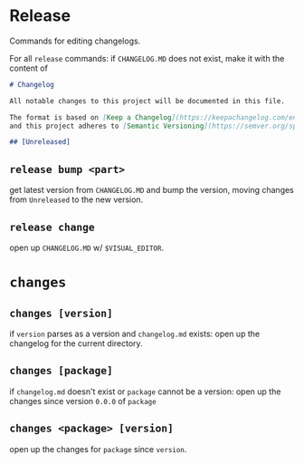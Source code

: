 # Release

Commands for editing changelogs.

For all `release` commands:
    if `CHANGELOG.MD` does not exist, make it with the content of
```md
# Changelog

All notable changes to this project will be documented in this file.

The format is based on [Keep a Changelog](https://keepachangelog.com/en/1.0.0/),
and this project adheres to [Semantic Versioning](https://semver.org/spec/v2.0.0.html).

## [Unreleased]
```

## `release bump <part>`
    
get latest version from `CHANGELOG.MD` and bump the version, moving changes from `Unreleased` to the new version.


## `release change`

open up `CHANGELOG.MD` w/ `$VISUAL_EDITOR`.

# `changes`

## `changes [version]`

if `version` parses as a version and `changelog.md` exists:
    open up the changelog for the current directory.

## `changes [package]`

if `changelog.md` doesn't exist or `package` cannot be a version:
    open up the changes since version `0.0.0` of `package`

## `changes <package> [version]`

open up the changes for `package` since `version`.
